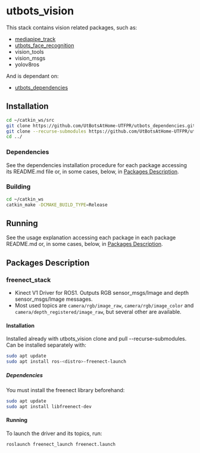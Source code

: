 # utbots_vision

This stack contains vision related packages, such as:

- [mediapipe_track](https://github.com/UtBotsAtHome-UTFPR/mediapipe_track)
- [utbots_face_recognition](https://github.com/UtBotsAtHome-UTFPR/utbots_face_recognition)
- vision_tools
- vision_msgs
- yolov8ros

And is dependant on:

- [utbots_dependencies](https://github.com/UtBotsAtHome-UTFPR/utbots_dependencies)

## Installation

```bash
cd ~/catkin_ws/src
git clone https://github.com/UtBotsAtHome-UTFPR/utbots_dependencies.git
git clone --recurse-submodules https://github.com/UtBotsAtHome-UTFPR/utbots_vision.git
cd ../
```

### Dependencies

See the dependencies installation procedure for each package accessing its README.md file or, in some cases, below, in [Packages Description](#packages-description).

### Building

```bash
cd ~/catkin_ws
catkin_make -DCMAKE_BUILD_TYPE=Release
```
## Running

See the usage explanation accessing each package in each package README.md or, in some cases, below, in [Packages Description](#packages-description).

## Packages Description

### freenect_stack
- Kinect V1 Driver for ROS1. Outputs RGB sensor_msgs/Image and depth sensor_msgs/Image messages.
- Most used topics are `camera/rgb/image_raw`, `camera/rgb/image_color` and `camera/depth_registered/image_raw`, but several other are available.

#### Installation

Installed already with utbots_vision clone and pull --recurse-submodules.
Can be installed separately with:

```bash
sudo apt update
sudo apt install ros-<distro>-freenect-launch
```

##### Dependencies

You must install the freenect library beforehand:

```bash
sudo apt update
sudo apt install libfreenect-dev
```

#### Running

To launch the driver and its topics, run:

```bash
roslaunch freenect_launch freenect.launch
```
